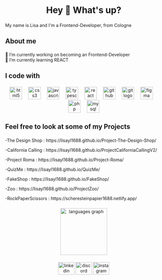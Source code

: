 <h1 align="center">Hey 👋 What's up?</h1>

###

<p align="left">My name is Lisa and I'm a Frontend-Developer, from Cologne</p>

###

<h2 align="left">About me</h2>

###

<p align="left">🔭 I’m currently working on becoming an Frontend-Developer<br>🌱 I’m currently learning REACT</p>

###

<h2 align="left">I code with</h2>

###

<div align="center">
  <img src="https://cdn.jsdelivr.net/gh/devicons/devicon/icons/html5/html5-original.svg" height="40" alt="html5 logo"  />
  <img width="12" />
  <img src="https://cdn.jsdelivr.net/gh/devicons/devicon/icons/css3/css3-original.svg" height="40" alt="css3 logo"  />
  <img width="12" />
  <img src="https://cdn.jsdelivr.net/gh/devicons/devicon/icons/javascript/javascript-original.svg" height="40" alt="javascript logo"  />
  <img width="12" />
  <img src="https://cdn.jsdelivr.net/gh/devicons/devicon/icons/typescript/typescript-original.svg" height="40" alt="typescript logo"  />
  <img width="12" />
  <img src="https://cdn.jsdelivr.net/gh/devicons/devicon/icons/react/react-original.svg" height="40" alt="react logo"  />
  <img width="12" />
  <img src="https://cdn.jsdelivr.net/gh/devicons/devicon/icons/github/github-original.svg" height="40" alt="github logo"  />
  <img width="12" />
  <img src="https://cdn.jsdelivr.net/gh/devicons/devicon/icons/git/git-original.svg" height="40" alt="git logo"  />
  <img width="12" />
  <img src="https://cdn.jsdelivr.net/gh/devicons/devicon/icons/figma/figma-original.svg" height="40" alt="figma logo"  />
  <img width="12" />
  <img src="https://cdn.jsdelivr.net/gh/devicons/devicon/icons/php/php-original.svg" height="40" alt="php logo"  />
  <img width="12" />
  <img src="https://cdn.jsdelivr.net/gh/devicons/devicon/icons/mysql/mysql-original.svg" height="40" alt="mysql logo"  />
</div>

###

<h2 align="left">Feel free to look at some of my Projects</h2>

###

<p align="left">-The Design Shop : https://lisayl1688.github.io/Project-The-Design-Shop/ </p>
<p align="left">-California Calling : https://lisayl1688.github.io/ProjectCaliforniaCallingV2/ </p>
<p align="left">-Project Roma : https://lisayl1688.github.io/Project-Roma/ </p>
<p align="left">-QuizMe : https://lisayl1688.github.io/QuizMe/ </p>
<p align="left">-FakeShop : https://lisayl1688.github.io/FakeShop/ </p>
<p align="left">-Zoo : https://lisayl1688.github.io/ProjectZoo/</p>
<p align="left">-RockPaperScissors : https://scheresteinpapier1688.netlify.app/ </p>

###

<div align="center">
  <img src="https://github-readme-stats.vercel.app/api/top-langs?username=lisayl1688&locale=en&hide_title=false&layout=compact&card_width=320&langs_count=5&theme=dracula&hide_border=false&order=2" height="150" alt="languages graph"  />
</div>

###


<div align="center">
  <img src="https://raw.githubusercontent.com/maurodesouza/profile-readme-generator/master/src/assets/icons/social/linkedin/default.svg" width="52" height="40" alt="linkedin logo"  />
  <img src="https://raw.githubusercontent.com/maurodesouza/profile-readme-generator/master/src/assets/icons/social/discord/default.svg" width="52" height="40" alt="discord logo"  />
  <img src="https://raw.githubusercontent.com/maurodesouza/profile-readme-generator/master/src/assets/icons/social/instagram/default.svg" width="52" height="40" alt="instagram logo"  />
</div>

###
